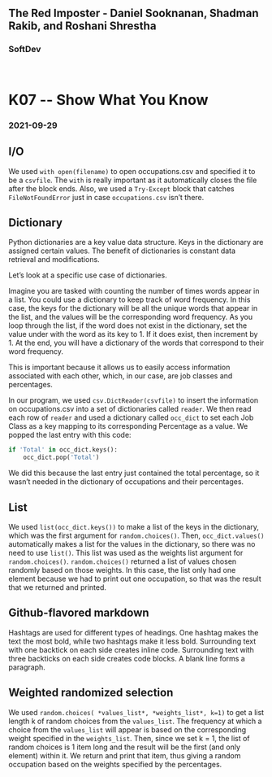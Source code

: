 ## The Red Imposter - Daniel Sooknanan, Shadman Rakib, and Roshani Shrestha
### SoftDev
&nbsp;
# K07 -- Show What You Know
### 2021-09-29

## I/O
We used `with open(filename)` to open occupations.csv and specified it to be a `csvfile`. The `with` is really important as it automatically closes the file after the block ends.
Also, we used a `Try-Except` block that catches `FileNotFoundError` just in case `occupations.csv` isn’t there.

## Dictionary
Python dictionaries are a key value data structure. Keys in the dictionary are assigned certain values. The benefit of dictionaries is constant data retrieval and modifications. 

Let’s look at a specific use case of dictionaries.

Imagine you are tasked with counting the number of times words appear in a list. You could use a dictionary to keep track of word frequency. In this case, the keys for the dictionary will be all the unique words that appear in the list, and the values will be the corresponding word frequency. 
As you loop through the list, if the word does not exist in the dictionary, set the value under with the word as its key to 1. If it does exist, then increment by 1. At the end, you will have a dictionary of the words that correspond to their word frequency.

This is important because it allows us to easily access information associated with each other, which, in our case, are job classes and percentages. 

In our program, we used `csv.DictReader(csvfile)` to insert the information on occupations.csv into a set of dictionaries called `reader`. We then read each row of `reader` and used a dictionary called `occ_dict` to set each Job Class as a key mapping to its corresponding Percentage as a value. 
We popped the last entry with this code: 
```python
if 'Total' in occ_dict.keys(): 
    occ_dict.pop('Total')
```
We did this because the last entry just contained the total percentage, so it wasn’t needed in the dictionary of occupations and their percentages. 

## List
We used `list(occ_dict.keys())` to make a list of the keys in the dictionary, which was the first argument for `random.choices()`. Then, `occ_dict.values()` automatically makes a list for the values in the dictionary, so there was no need to use `list()`. This list was used as the weights list argument for `random.choices()`. `random.choices()` returned a list of values chosen randomly based on those weights. In this case, the list only had one element because we had to print out one occupation, so that was the result that we returned and printed.

## Github-flavored markdown
Hashtags are used for different types of headings. One hashtag makes the text the most bold, while two hashtags make it less bold. Surrounding text with one backtick on each side creates inline code. Surrounding text with three backticks on each side creates code blocks. A blank line forms a paragraph. 

## Weighted randomized selection
We used `random.choices( *values_list*, *weights_list*, k=1)` to get a list length k of random choices from the `values_list`. The frequency at which a choice from the `values_list` will appear is based on the corresponding weight specified in the `weights_list`. 
Then, since we set k = 1, the list of random choices is 1 item long and the result will be the first (and only element) within it. We return and print that item, thus giving a random occupation based on the weights specified by the percentages.



